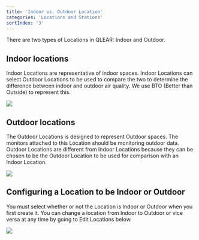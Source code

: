 ```yaml
---
title: 'Indoor vs. Outdoor Location'
categories: 'Locations and Stations'
sortIndex: '3'
---
```

There are two types of Locations in QLEAR: Indoor and Outdoor. 

## Indoor locations

Indoor Locations are representative of indoor spaces. Indoor Locations can select Outdoor Locations to be used to compare the two to determine the difference between indoor and outdoor air quality. We use BTO (Better than Outside) to represent this.

![](https://cloud.githubusercontent.com/assets/3292593/25472559/52eddedc-2b5e-11e7-8ebc-3bc43635572e.png)

## Outdoor locations

The Outdoor Locations is designed to represent Outdoor spaces. The monitors attached to this Location should be monitoring outdoor data. Outdoor Locations are different from Indoor Locations because they can be chosen to be the Outdoor Location to be used for comparison with an Indoor Location.

![](https://cloud.githubusercontent.com/assets/3292593/25472553/506c9144-2b5e-11e7-98ec-5e43d860d8de.png)

## Configuring a Location to be Indoor or Outdoor

You must select whether or not the Location is Indoor or Outdoor when you first create it. You can change a location from Indoor to Outdoor or vice versa at any time by going to Edit Locations below.

![](https://cloud.githubusercontent.com/assets/3292593/25472936/f359114c-2b5f-11e7-99f3-acaf577c120a.png)
